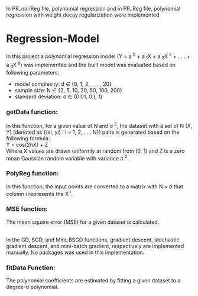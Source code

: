 In PR_nonReg file, polynomial regression and in PR_Reg file, polynomial regression with weight decay regularization were implemented

# Regression-Model
In this project a polynomial regression model (Y = a<sup> 0</sup> + a<sub> 1</sub>X + a<sub> 2</sub>X<sup> 2</sup> + . . . + a<sub> d</sub>X<sup> d</sup>) was implemented and the built model was evaluated based on following parameters: <br />
* model complexity: d ∈ {0, 1, 2, . . . , 20} 
* sample size: N ∈ {2, 5, 10, 20, 50, 100, 200}
* standard deviation: σ ∈ {0.01, 0.1, 1}
            
### getData function:
In this function, for a given value of N and σ<sup> 2</sup>, the dataset with a set of N (X, Y) (denoted as {(xi, yi) : i = 1, 2, . . . N}) pairs is generated based on the following formula: <br />
Y = cos(2πX) + Z <br />
Where X values are drawn uniformly at random from (0, 1) and Z is a zero mean Gaussian random variable with variance σ<sup> 2</sup>. <br />

### PolyReg function:
In this function, the input points are converted to a matrix with N × d that column i represents the X<sup> i</sup>.

### MSE function:
The mean square error (MSE) for a given dataset is calculated.<br />

<br />
In the GD, SGD, and Mini_BSGD functions, gradient descent, stochastic gradient descent, and mini-batch gradient, respectively are implemented manually. No packages was used in this implementation.

### fitData Function:
The polynomial coefficients are estimated by fitting a given dataset to a degree-d polynomial.

